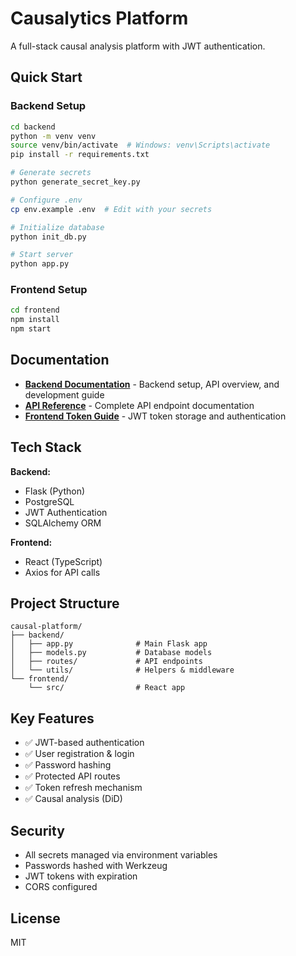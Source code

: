 # Causalytics Platform

A full-stack causal analysis platform with JWT authentication.

## Quick Start

### Backend Setup

```bash
cd backend
python -m venv venv
source venv/bin/activate  # Windows: venv\Scripts\activate
pip install -r requirements.txt

# Generate secrets
python generate_secret_key.py

# Configure .env
cp env.example .env  # Edit with your secrets

# Initialize database
python init_db.py

# Start server
python app.py
```

### Frontend Setup

```bash
cd frontend
npm install
npm start
```

## Documentation

- **[Backend Documentation](backend/README.md)** - Backend setup, API overview, and development guide
- **[API Reference](backend/API_DOCUMENTATION.md)** - Complete API endpoint documentation
- **[Frontend Token Guide](frontend/TOKEN_STORAGE_GUIDE.md)** - JWT token storage and authentication

## Tech Stack

**Backend:**
- Flask (Python)
- PostgreSQL
- JWT Authentication
- SQLAlchemy ORM

**Frontend:**
- React (TypeScript)
- Axios for API calls

## Project Structure

```
causal-platform/
├── backend/
│   ├── app.py              # Main Flask app
│   ├── models.py           # Database models
│   ├── routes/             # API endpoints
│   └── utils/              # Helpers & middleware
└── frontend/
    └── src/                # React app
```

## Key Features

- ✅ JWT-based authentication
- ✅ User registration & login
- ✅ Password hashing
- ✅ Protected API routes
- ✅ Token refresh mechanism
- ✅ Causal analysis (DiD)

## Security

- All secrets managed via environment variables
- Passwords hashed with Werkzeug
- JWT tokens with expiration
- CORS configured

## License

MIT

